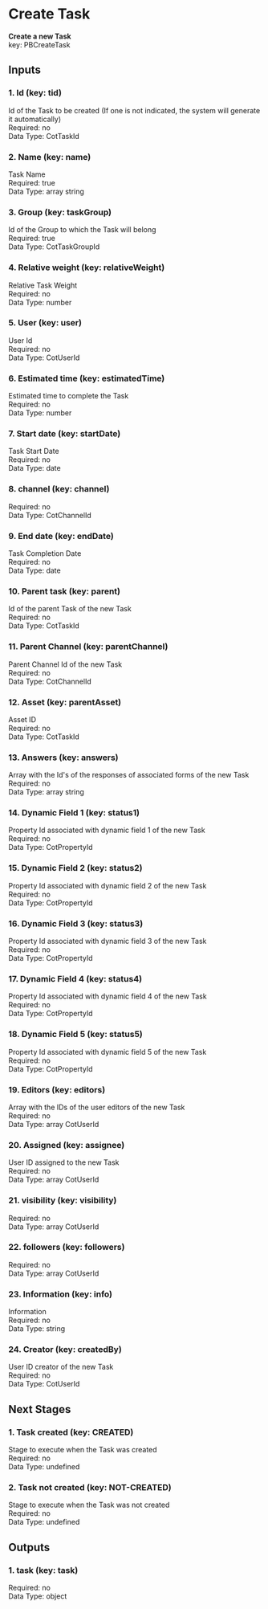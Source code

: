 # Create Task  
**Create a new Task**  
key: PBCreateTask  
## Inputs  
### 1. Id (key: tid)  
Id of the Task to be created (If one is not indicated, the system will generate it automatically)  
Required: no  
Data Type: CotTaskId   
### 2. Name (key: name)  
Task Name  
Required: true  
Data Type: array string  
### 3. Group (key: taskGroup)  
Id of the Group to which the Task will belong  
Required: true  
Data Type: CotTaskGroupId   
### 4. Relative weight (key: relativeWeight)  
Relative Task Weight  
Required: no  
Data Type: number   
### 5. User (key: user)  
User Id  
Required: no  
Data Type: CotUserId   
### 6. Estimated time (key: estimatedTime)  
Estimated time to complete the Task  
Required: no  
Data Type: number   
### 7. Start date (key: startDate)  
Task Start Date  
Required: no  
Data Type: date   
### 8. channel (key: channel)  
  
Required: no  
Data Type: CotChannelId   
### 9. End date (key: endDate)  
Task Completion Date  
Required: no  
Data Type: date   
### 10. Parent task (key: parent)  
Id of the parent Task of the new Task  
Required: no  
Data Type: CotTaskId   
### 11. Parent Channel (key: parentChannel)  
Parent Channel Id of the new Task  
Required: no  
Data Type: CotChannelId   
### 12. Asset (key: parentAsset)  
Asset ID  
Required: no  
Data Type: CotTaskId   
### 13. Answers (key: answers)  
Array with the Id's of the responses of associated forms of the new Task  
Required: no  
Data Type: array string  
### 14. Dynamic Field 1 (key: status1)  
Property Id associated with dynamic field 1 of the new Task  
Required: no  
Data Type: CotPropertyId   
### 15. Dynamic Field 2 (key: status2)  
Property Id associated with dynamic field 2 of the new Task  
Required: no  
Data Type: CotPropertyId   
### 16. Dynamic Field 3 (key: status3)  
Property Id associated with dynamic field 3 of the new Task  
Required: no  
Data Type: CotPropertyId   
### 17. Dynamic Field 4 (key: status4)  
Property Id associated with dynamic field 4 of the new Task  
Required: no  
Data Type: CotPropertyId   
### 18. Dynamic Field 5 (key: status5)  
Property Id associated with dynamic field 5 of the new Task  
Required: no  
Data Type: CotPropertyId   
### 19. Editors (key: editors)  
Array with the IDs of the user editors of the new Task  
Required: no  
Data Type: array CotUserId  
### 20. Assigned (key: assignee)  
User ID assigned to the new Task  
Required: no  
Data Type: array CotUserId  
### 21. visibility (key: visibility)  
  
Required: no  
Data Type: array CotUserId  
### 22. followers (key: followers)  
  
Required: no  
Data Type: array CotUserId  
### 23. Information (key: info)  
Information  
Required: no  
Data Type: string   
### 24. Creator (key: createdBy)  
User ID creator of the new Task  
Required: no  
Data Type: CotUserId   
## Next Stages  
### 1. Task created (key: CREATED)  
Stage to execute when the Task was created  
Required: no  
Data Type: undefined   
### 2. Task not created (key: NOT-CREATED)  
Stage to execute when the Task was not created  
Required: no  
Data Type: undefined   
## Outputs  
### 1. task (key: task)  
  
Required: no  
Data Type: object 